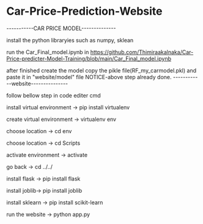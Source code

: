 # Car-Price-Prediction-Website

-----------CAR PRICE MODEL--------------

install the python libraryies such as numpy, sklean

run the Car_Final_model.ipynb in https://github.com/Thimiraakalnaka/Car-Price-predicter-Model-Training/blob/main/Car_Final_model.ipynb

after finished create the model copy the pikle file(RF_my_carmodel.pkl) and paste it in "website/model" file
NOTICE-above step already done.
------------website---------------

follow bellow step in code editer cmd

install virtual environment -> pip install virtualenv

create virtual environment ->  virtualenv env

choose location -> cd env

choose location -> cd Scripts

activate environment -> activate

go back -> cd ../../

install flask -> pip install flask

install joblib-> pip install joblib

install sklearn -> pip install scikit-learn

run the website -> python app.py

